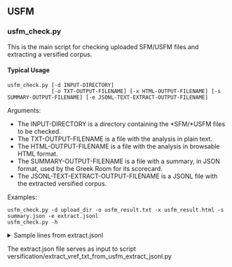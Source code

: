 ## USFM

### usfm_check.py

This is the main script for checking uploaded SFM/USFM files and extracting a versified corpus.

#### Typical Usage

```
usfm_check.py [-d INPUT-DIRECTORY]
              [-o TXT-OUTPUT-FILENAME] [-x HTML-OUTPUT-FILENAME] [-s SUMMARY-OUTPUT-FILENAME] [-e JSONL-TEXT-EXTRACT-OUTPUT-FILENAME]
```

Arguments:
* The INPUT-DIRECTORY is a directory containing the *SFM/*USFM files to be checked.
* The TXT-OUTPUT-FILENAME is a file with the analysis in plain text.
* The HTML-OUTPUT-FILENAME is a file with the analysis in browsable HTML format.
* The SUMMARY-OUTPUT-FILENAME is a file with a summary, in JSON format, used by the Greek Room for its scorecard.
* The JSONL-TEXT-EXTRACT-OUTPUT-FILENAME is a JSONL file with the extracted versified corpus.

Examples:
```
usfm_check.py -d upload_dir -o usfm_result.txt -x usfm_result.html -s summary.json -e extract.jsonl
usfm_check.py -h
```

<details>
<summary>Sample lines from extract.jsonl</summary>
```
{"bk": "PSA", "c": 23, "type": "o", "tag": "cl", "l": "1192", "txt": "Psalm 23\r\n"}
{"bk": "PSA", "c": 23, "type": "o", "tag": "d", "l": "1193", "txt": "A psalm of David.\r\n"}
{"bk": "PSA", "c": 23, "v": "1", "type": "v", "l": "1195", "txt": "The Lord is my shepherd, I lack nothing.\r\n"}
{"bk": "PSA", "c": 23, "v": "2", "type": "v", "l": "1197-1198", "txt": "He makes me lie down in green pastures,\r\nhe leads me beside quiet waters,\r\n"}
```

bk = book; c = chapter, v = verse, o = other, l = line(s), txt = text, d = descriptive title, cl = chapter label
</details>

The extract.json file serves as input to script versification/extract_vref_txt_from_usfm_extract_jsonl.py

